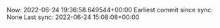 Now: 2022-06-24 19:36:58.649544+00:00 Earliest commit since sync: None Last sync: 2022-06-24 15:08:08+00:00
